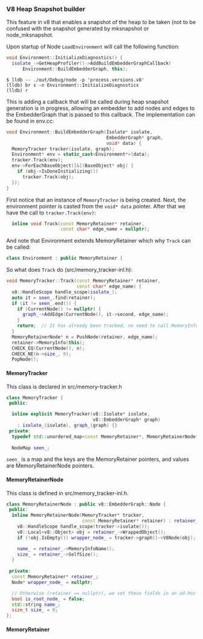 ### V8 Heap Snapshot builder
This feature in v8 that enables a snapshot of the heap to be taken (not to be
confused with the snapshot generated by mksnapshot or node_mksnapshot.

Upon startup of Node `LoadEnvironment` will call the following function:
```c++
void Environment::InitializeDiagnostics() {
  isolate_->GetHeapProfiler()->AddBuildEmbedderGraphCallback(
      Environment::BuildEmbedderGraph, this);
```
```console
$ lldb -- ./out/Debug/node -p 'process.versions.v8'
(lldb) br s -n Environment::InitializeDiagnostics
(lldb) r
```
This is adding a callback that will be called during heap snapshot generation
is in progress, allowing an embedder to add nodes and edges to the EmbedderGraph
that is passed to this callback. The implementation can be found in env.cc:
```c++
void Environment::BuildEmbedderGraph(Isolate* isolate,
                                     EmbedderGraph* graph,
                                     void* data) {
  MemoryTracker tracker(isolate, graph);
  Environment* env = static_cast<Environment*>(data);
  tracker.Track(env);
  env->ForEachBaseObject([&](BaseObject* obj) {
    if (obj->IsDoneInitializing())
      tracker.Track(obj);
  });
}
```
First notice that an instance of `MemoryTracker` is being created. Next, the
environment pointer is casted from the `void* data` pointer.
After that we have the call to `tracker.Track(env)`: 
```c++
  inline void Track(const MemoryRetainer* retainer,
                    const char* edge_name = nullptr);
```
And note that Environment extends MemoryRetainer which why `Track` can be
called:
```c++
class Environment : public MemoryRetainer {
```
So what does `Track` do (src/memory_tracker-inl.h):
```c++
void MemoryTracker::Track(const MemoryRetainer* retainer,
                          const char* edge_name) {
  v8::HandleScope handle_scope(isolate_);
  auto it = seen_.find(retainer);
  if (it != seen_.end()) {
    if (CurrentNode() != nullptr) {
      graph_->AddEdge(CurrentNode(), it->second, edge_name);
    }
    return;  // It has already been tracked, no need to call MemoryInfo again
  }
  MemoryRetainerNode* n = PushNode(retainer, edge_name);
  retainer->MemoryInfo(this);
  CHECK_EQ(CurrentNode(), n);
  CHECK_NE(n->size_, 0);
  PopNode();
```

#### MemoryTracker
This class is declared in src/memory-tracker.h
```c++
class MemoryTracker {
 public:

  inline explicit MemoryTracker(v8::Isolate* isolate,
                                v8::EmbedderGraph* graph)
    : isolate_(isolate), graph_(graph) {}
 private:
  typedef std::unordered_map<const MemoryRetainer*, MemoryRetainerNode*> NodeMap;
  
  NodeMap seen_;
```
`seen_` is a map and the keys are the MemoryRetainer pointers, and values
are MemoryRetainerNode pointers.

#### MemoryRetainerNode 
This class is defined in src/memory_tracker-inl.h.
```c++
class MemoryRetainerNode : public v8::EmbedderGraph::Node {
 public:
  inline MemoryRetainerNode(MemoryTracker* tracker,
                            const MemoryRetainer* retainer) : retainer_(retainer) {
    v8::HandleScope handle_scope(tracker->isolate());
    v8::Local<v8::Object> obj = retainer_->WrappedObject();
    if (!obj.IsEmpty()) wrapper_node_ = tracker->graph()->V8Node(obj);

    name_ = retainer_->MemoryInfoName();
    size_ = retainer_->SelfSize();
  }
  
 private:
  const MemoryRetainer* retainer_;
  Node* wrapper_node_ = nullptr;

  // Otherwise (retainer == nullptr), we set these fields in an ad-hoc way
  bool is_root_node_ = false;
  std::string name_;
  size_t size_ = 0;
};
```

#### MemoryRetainer

